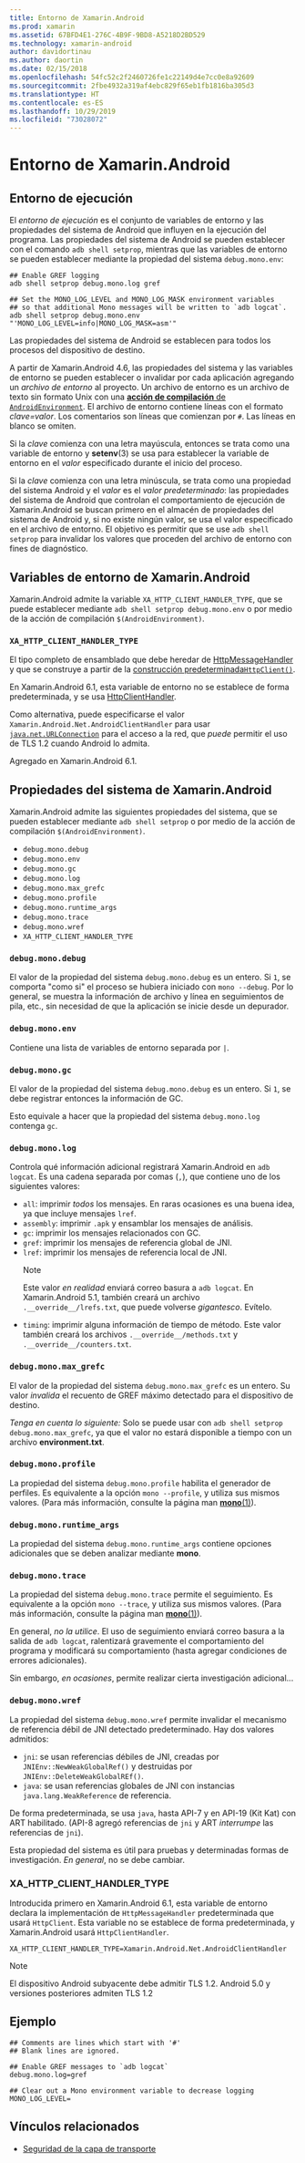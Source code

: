 ```yaml
---
title: Entorno de Xamarin.Android
ms.prod: xamarin
ms.assetid: 67BFD4E1-276C-4B9F-9BD8-A5218D2BD529
ms.technology: xamarin-android
author: davidortinau
ms.author: daortin
ms.date: 02/15/2018
ms.openlocfilehash: 54fc52c2f2460726fe1c22149d4e7cc0e8a92609
ms.sourcegitcommit: 2fbe4932a319af4ebc829f65eb1fb1816ba305d3
ms.translationtype: HT
ms.contentlocale: es-ES
ms.lasthandoff: 10/29/2019
ms.locfileid: "73028072"
---
```

# <a name="xamarinandroid-environment"></a>Entorno de Xamarin.Android

## <a name="execution-environment"></a>Entorno de ejecución

El *entorno de ejecución* es el conjunto de variables de entorno y las propiedades del sistema de Android que influyen en la ejecución del programa. Las propiedades del sistema de Android se pueden establecer con el comando `adb shell setprop`, mientras que las variables de entorno se pueden establecer mediante la propiedad del sistema `debug.mono.env`:

```shell
## Enable GREF logging
adb shell setprop debug.mono.log gref

## Set the MONO_LOG_LEVEL and MONO_LOG_MASK environment variables
## so that additional Mono messages will be written to `adb logcat`.
adb shell setprop debug.mono.env "'MONO_LOG_LEVEL=info|MONO_LOG_MASK=asm'"
```

Las propiedades del sistema de Android se establecen para todos los procesos del dispositivo de destino.

A partir de Xamarin.Android 4.6, las propiedades del sistema y las variables de entorno se pueden establecer o invalidar por cada aplicación agregando un *archivo de entorno* al proyecto. Un archivo de entorno es un archivo de texto sin formato Unix con una [**acción de compilación** de `AndroidEnvironment`](~/android/deploy-test/building-apps/build-process.md).
El archivo de entorno contiene líneas con el formato *clave=valor*.
Los comentarios son líneas que comienzan por `#`. Las líneas en blanco se omiten.

Si la *clave* comienza con una letra mayúscula, entonces se trata como una variable de entorno y **setenv**(3) se usa para establecer la variable de entorno en el *valor* especificado durante el inicio del proceso.

Si la *clave* comienza con una letra minúscula, se trata como una propiedad del sistema Android y el *valor* es el *valor predeterminado*: las propiedades del sistema de Android que controlan el comportamiento de ejecución de Xamarin.Android se buscan primero en el almacén de propiedades del sistema de Android y, si no existe ningún valor, se usa el valor especificado en el archivo de entorno. El objetivo es permitir que se use `adb shell setprop` para invalidar los valores que proceden del archivo de entorno con fines de diagnóstico.

## <a name="xamarinandroid-environment-variables"></a>Variables de entorno de Xamarin.Android

Xamarin.Android admite la variable `XA_HTTP_CLIENT_HANDLER_TYPE`, que se puede establecer mediante `adb shell setprop debug.mono.env` o por medio de la acción de compilación `$(AndroidEnvironment)`.

### `XA_HTTP_CLIENT_HANDLER_TYPE`

El tipo completo de ensamblado que debe heredar de [HttpMessageHandler](https://docs.microsoft.com/dotnet/api/system.net.http.httpmessagehandler?view=xamarinandroid-7.1) y que se construye a partir de la [construcción predeterminada`HttpClient()`](https://docs.microsoft.com/dotnet/api/system.net.http.httpclient.-ctor?view=xamarinandroid-7.1#System_Net_Http_HttpClient__ctor).

En Xamarin.Android 6.1, esta variable de entorno no se establece de forma predeterminada, y se usa [HttpClientHandler](https://docs.microsoft.com/dotnet/api/system.net.http.httpclienthandler?view=xamarinandroid-7.1).

Como alternativa, puede especificarse el valor `Xamarin.Android.Net.AndroidClientHandler` para usar [`java.net.URLConnection`](xref:Java.Net.URLConnection)
para el acceso a la red, que *puede* permitir el uso de TLS 1.2 cuando Android lo admita.

Agregado en Xamarin.Android 6.1.

## <a name="xamarinandroid-system-properties"></a>Propiedades del sistema de Xamarin.Android

Xamarin.Android admite las siguientes propiedades del sistema, que se pueden establecer mediante `adb shell setprop` o por medio de la acción de compilación `$(AndroidEnvironment)`.

- `debug.mono.debug`
- `debug.mono.env`
- `debug.mono.gc`
- `debug.mono.log`
- `debug.mono.max_grefc`
- `debug.mono.profile`
- `debug.mono.runtime_args`
- `debug.mono.trace`
- `debug.mono.wref`
- `XA_HTTP_CLIENT_HANDLER_TYPE`

### `debug.mono.debug`

El valor de la propiedad del sistema `debug.mono.debug` es un entero. Si `1`, se comporta "como si" el proceso se hubiera iniciado con `mono --debug`.
Por lo general, se muestra la información de archivo y línea en seguimientos de pila, etc., sin necesidad de que la aplicación se inicie desde un depurador.

### `debug.mono.env`

Contiene una lista de variables de entorno separada por `|`.

### `debug.mono.gc`

El valor de la propiedad del sistema `debug.mono.debug` es un entero.
Si `1`, se debe registrar entonces la información de GC.

Esto equivale a hacer que la propiedad del sistema `debug.mono.log` contenga `gc`.

### `debug.mono.log`

Controla qué información adicional registrará Xamarin.Android en `adb logcat`.
Es una cadena separada por comas (`,`), que contiene uno de los siguientes valores:

- `all`: imprimir *todos* los mensajes. En raras ocasiones es una buena idea, ya que incluye mensajes `lref`.
- `assembly`: imprimir `.apk` y ensamblar los mensajes de análisis.
- `gc`: imprimir los mensajes relacionados con GC.
- `gref`: imprimir los mensajes de referencia global de JNI.
- `lref`: imprimir los mensajes de referencia local de JNI.
  > [!NOTE]
  > Este valor *en realidad* enviará correo basura a `adb logcat`.
  > En Xamarin.Android 5.1, también creará un archivo `.__override__/lrefs.txt`, que puede volverse *gigantesco*.
  > Evítelo.
- `timing`: imprimir alguna información de tiempo de método. Este valor también creará los archivos `.__override__/methods.txt` y `.__override__/counters.txt`.

### `debug.mono.max_grefc`

El valor de la propiedad del sistema `debug.mono.max_grefc` es un entero.
Su valor *invalida* el recuento de GREF máximo detectado para el dispositivo de destino.

*Tenga en cuenta lo siguiente:* Solo se puede usar con `adb shell setprop
debug.mono.max_grefc`, ya que el valor no estará disponible a tiempo con un archivo **environment.txt**.

### `debug.mono.profile`

La propiedad del sistema `debug.mono.profile` habilita el generador de perfiles.
Es equivalente a la opción `mono --profile`, y utiliza sus mismos valores. (Para más información, consulte la página man [**mono**(1)](http://docs.go-mono.com/?link=man%3amono(1))).

### `debug.mono.runtime_args`

La propiedad del sistema `debug.mono.runtime_args` contiene opciones adicionales que se deben analizar mediante **mono**.

### `debug.mono.trace`

La propiedad del sistema `debug.mono.trace` permite el seguimiento.
Es equivalente a la opción `mono --trace`, y utiliza sus mismos valores. (Para más información, consulte la página man [**mono**(1)](http://docs.go-mono.com/?link=man%3amono(1))).

En general, *no la utilice*. El uso de seguimiento enviará correo basura a la salida de `adb logcat`, ralentizará gravemente el comportamiento del programa y modificará su comportamiento (hasta agregar condiciones de errores adicionales).

Sin embargo, *en ocasiones*, permite realizar cierta investigación adicional...

### `debug.mono.wref`

La propiedad del sistema `debug.mono.wref` permite invalidar el mecanismo de referencia débil de JNI detectado predeterminado. Hay dos valores admitidos:

- `jni`: se usan referencias débiles de JNI, creadas por `JNIEnv::NewWeakGlobalRef()` y destruidas por `JNIEnv::DeleteWeakGlobalREf()`.
- `java`: se usan referencias globales de JNI con instancias `java.lang.WeakReference` de referencia.

De forma predeterminada, se usa `java`, hasta API-7 y en API-19 (Kit Kat) con ART habilitado. (API-8 agregó referencias de `jni` y ART *interrumpe* las referencias de `jni`).

Esta propiedad del sistema es útil para pruebas y determinadas formas de investigación.
*En general*, no se debe cambiar.

### <a name="xa_http_client_handler_type"></a>XA\_HTTP\_CLIENT\_HANDLER\_TYPE

Introducida primero en Xamarin.Android 6.1, esta variable de entorno declara la implementación de `HttpMessageHandler` predeterminada que usará `HttpClient`. Esta variable no se establece de forma predeterminada, y Xamarin.Android usará `HttpClientHandler`.

```shell
XA_HTTP_CLIENT_HANDLER_TYPE=Xamarin.Android.Net.AndroidClientHandler
```

> [!NOTE]
> El dispositivo Android subyacente debe admitir TLS 1.2.
Android 5.0 y versiones posteriores admiten TLS 1.2

## <a name="example"></a>Ejemplo

```shell
## Comments are lines which start with '#'
## Blank lines are ignored.

## Enable GREF messages to `adb logcat`
debug.mono.log=gref

## Clear out a Mono environment variable to decrease logging
MONO_LOG_LEVEL=
```

## <a name="related-links"></a>Vínculos relacionados

- [Seguridad de la capa de transporte](~/cross-platform/app-fundamentals/transport-layer-security.md)
